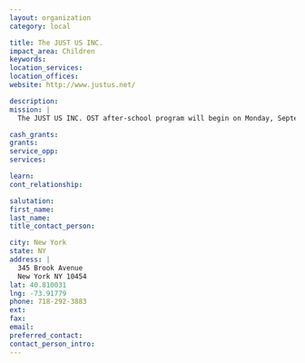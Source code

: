 ```yaml
---
layout: organization
category: local

title: The JUST US INC.
impact_area: Children
keywords: 
location_services: 
location_offices: 
website: http://www.justus.net/

description: 
mission: |
  The JUST US INC. OST after-school program will begin on Monday, September 22, 2008. The JUST US program will offer homework assistance, tutoring and recreational activities. The program hours are as follows; Monday-Friday, from 3:05 p.m. to 5:05 p.m. A snack will be provided for students upon entering the cafeteria. Parents are to fill out the application for the After-School Program and return it to the Just Us Inc. Program Coordinator. Please note that all students who wish to participate in the after-school program will go directly to the cafeteria at dismissal. Students who leave the building at dismissal will not be permitted to re-enter for the after-school program.

cash_grants: 
grants: 
service_opp: 
services: 

learn: 
cont_relationship: 

salutation: 
first_name: 
last_name: 
title_contact_person: 

city: New York
state: NY
address: |
  345 Brook Avenue  
  New York NY 10454
lat: 40.810031
lng: -73.91779
phone: 718-292-3883
ext: 
fax: 
email: 
preferred_contact: 
contact_person_intro: 
---
```

